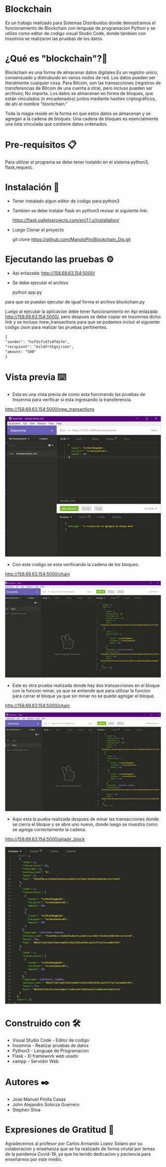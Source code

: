 # Blockchain
Es un trabajo realizado para Sistemas Distribuidos donde demostramos el funcionamiento de Blockchain con lenguaje de programacion Python 
y se utilizo como editor de codigo visual Studio Code, donde tambien con Insomnia se realizaron las pruebas de los datos.

# ¿Qué es "blockchain"?🚀
Blockchain es una forma de almacenar datos digitales.Es un registro unico, consensuado y distrubuido en varios nodos de red. Los datos pueden ser literalmente cualquier cosa. Para Bitcoin, son las transacciones 
(registros de transferencias de Bitcoin de una cuenta a otra), pero incluso pueden ser archivos; No importa. Los datos se almacenan en forma 
de bloques, que están vinculados (o encadenados) juntos mediante hashes criptográficos, de ahí el nombre "blockchain."

Toda la magia reside en la forma en que estos datos se almacenan y se agregan a la cadena de bloques. Una cadena de bloques es esencialmente 
una lista vinculada que contiene datos ordenados.

# Pre-requisitos 📋
Para utilizar el programa se debe tener instaldo en el sistema python3, flask,request.
# Instalación 🔧
- Tener instalado algun editor de codigo para python3

- Tambien se debe instalar flask en python3 revisar el siguiente link:

	https://flask.palletsprojects.com/en/1.1.x/installation/
    
- Luego Clonar el proyecto

	git clone https://github.com/ManoloPin/Blockchain_Dis.git

# Ejecutando las pruebas ⚙️

- Api enlazada: http://158.69.63.154:5000/

- Se debe ejecutar el archivo 	

	python app.py 

para que se puedan ejecutar de igual forma el archivo blockchain.py

Luego al ejecutar la aplicacion debe tener funcionamiento en Api enlazada: http://158.69.63.154:5000/, pero despues se debe copiar en Insomnea dicho link 
y se incluye /new_transactions para que se podamos incluir el siguiente codigo Json para realizar las pruebas pertinentes.


    {
    "sender": "hsfdsfsdfsdfdsfe", 
    "recipient": "ksldfrthgnjrieo", 
    "amount: "500"
    }
    

# Vista previa ⌨️

- Esta es una vista previa de como esta funcinando las pruebas de Insomnia para verificar si esta ingresando la transferencia.

http://158.69.63.154:5000/new_transactions

![stack Overflow](https://github.com/ManoloPin/Blockchain_Dis/blob/master/img/Imagen1.jpeg)

- Con este codigo se esta verificando la cadena de los bloques.

http://158.69.63.154:5000/chain

![stack Overflow](https://github.com/ManoloPin/Blockchain_Dis/blob/master/img/Imagen2.jpeg)

- Este es otra prueba realizada donde hay dos transacciones en el bloque con la funcion minar, ya que se entiende que para utilizar la funcion para cerrar el bloque ya que sin minar no se puede agregar el bloque.

http://158.69.63.154:5000/chain

![stack Overflow](https://github.com/ManoloPin/Blockchain_Dis/blob/master/img/Imagen3.jpeg)

- Aqui esta la pueba realizada despues de minar las transacciones donde se cierra el bloque y se abre uno nuevo, donde luego se muestra como se agrega correctamente la cadena.

http://158.69.63.154:5000/añadir_block

![stack Overflow](https://github.com/ManoloPin/Blockchain_Dis/blob/master/img/Imagen4.jpeg)

# Construido con 🛠️

- Visual Studio Code - Editor de codigo
- Insomnia - Realizar pruebas de datos
- Python3 - Lenguaje de Programacion
- Flask - El framework web usado
- xampp - Servidor Web



# Autores ✒️

- Jose Manuel Pinilla Casas
- John Alejandro Solorza Guerrero
- Stephen Silva 

# Expresiones de Gratitud 🎁
Agradecemos al profesor por Carlos Armando Lopez Solano por su colaboracion y enseñanza que se ha realizado de forma virutal por temas de la pandemia Covid-19, ya que ha tenido dedicacion y paciencia para enseñarnos por este medio.
